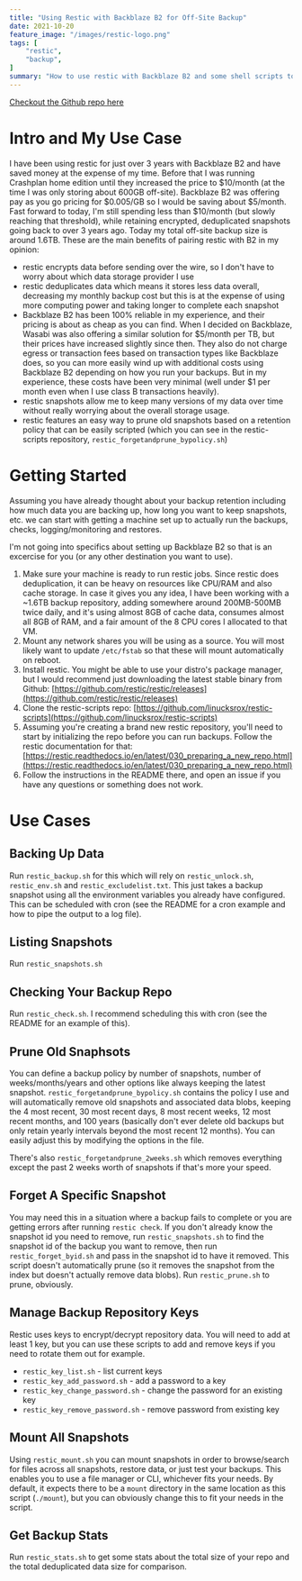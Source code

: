 ```yaml
---
title: "Using Restic with Backblaze B2 for Off-Site Backup"
date: 2021-10-20
feature_image: "/images/restic-logo.png"
tags: [
    "restic",
    "backup",
]
summary: "How to use restic with Backblaze B2 and some shell scripts to help with scheduling/automation/monitoring"
---
```


[Checkout the Github repo here](https://github.com/linucksrox/restic-scripts)

# Intro and My Use Case
I have been using restic for just over 3 years with Backblaze B2 and have saved money at the expense of my time. Before that I was running Crashplan home edition until they increased the price to $10/month (at the time I was only storing about 600GB off-site). Backblaze B2 was offering pay as you go pricing for $0.005/GB so I would be saving about $5/month. Fast forward to today, I'm still spending less than $10/month (but slowly reaching that threshold), while retaining encrypted, deduplicated snapshots going back to over 3 years ago. Today my total off-site backup size is around 1.6TB. These are the main benefits of pairing restic with B2 in my opinion:

- restic encrypts data before sending over the wire, so I don't have to worry about which data storage provider I use
- restic deduplicates data which means it stores less data overall, decreasing my monthly backup cost but this is at the expense of using more computing power and taking longer to complete each snapshot
- Backblaze B2 has been 100% reliable in my experience, and their pricing is about as cheap as you can find. When I decided on Backblaze, Wasabi was also offering a similar solution for $5/month per TB, but their prices have increased slightly since then. They also do not charge egress or transaction fees based on transaction types like Backblaze does, so you can more easily wind up with additional costs using Backblaze B2 depending on how you run your backups. But in my experience, these costs have been very minimal (well under $1 per month even when I use class B transactions heavily).
- restic snapshots allow me to keep many versions of my data over time without really worrying about the overall storage usage.
- restic features an easy way to prune old snapshots based on a retention policy that can be easily scripted (which you can see in the restic-scripts repository, `restic_forgetandprune_bypolicy.sh`)

# Getting Started
Assuming you have already thought about your backup retention including how much data you are backing up, how long you want to keep snapshots, etc. we can start with getting a machine set up to actually run the backups, checks, logging/monitoring and restores.

I'm not going into specifics about setting up Backblaze B2 so that is an excercise for you (or any other destination you want to use).

1. Make sure your machine is ready to run restic jobs. Since restic does deduplication, it can be heavy on resources like CPU/RAM and also cache storage. In case it gives you any idea, I have been working with a ~1.6TB backup repository, adding somewhere around 200MB-500MB twice daily, and it's using almost 8GB of cache data, consumes almost all 8GB of RAM, and a fair amount of the 8 CPU cores I allocated to that VM.
1. Mount any network shares you will be using as a source. You will most likely want to update `/etc/fstab` so that these will mount automatically on reboot.
1. Install restic. You might be able to use your distro's package manager, but I would recommend just downloading the latest stable binary from Github: [https://github.com/restic/restic/releases](https://github.com/restic/restic/releases)
1. Clone the restic-scripts repo: [https://github.com/linucksrox/restic-scripts](https://github.com/linucksrox/restic-scripts)
1. Assuming you're creating a brand new restic repository, you'll need to start by initializing the repo before you can run backups. Follow the restic documentation for that: [https://restic.readthedocs.io/en/latest/030_preparing_a_new_repo.html](https://restic.readthedocs.io/en/latest/030_preparing_a_new_repo.html)
1. Follow the instructions in the README there, and open an issue if you have any questions or something does not work.

# Use Cases
## Backing Up Data
Run `restic_backup.sh` for this which will rely on `restic_unlock.sh`, `restic_env.sh` and `restic_excludelist.txt`. This just takes a backup snapshot using all the environment variables you already have configured. This can be scheduled with cron (see the README for a cron example and how to pipe the output to a log file).

## Listing Snapshots
Run `restic_snapshots.sh`

## Checking Your Backup Repo
Run `restic_check.sh`. I recommend scheduling this with cron (see the README for an example of this).

## Prune Old Snaphsots
You can define a backup policy by number of snapshots, number of weeks/months/years and other options like always keeping the latest snapshot. `restic_forgetandprune_bypolicy.sh` contains the policy I use and will automatically remove old snapshots and associated data blobs, keeping the 4 most recent, 30 most recent days, 8 most recent weeks, 12 most recent months, and 100 years (basically don't ever delete old backups but only retain yearly intervals beyond the most recent 12 months). You can easily adjust this by modifying the options in the file.

There's also `restic_forgetandprune_2weeks.sh` which removes everything except the past 2 weeks worth of snapshots if that's more your speed.

## Forget A Specific Snapshot
You may need this in a situation where a backup fails to complete or you are getting errors after running `restic check`. If you don't already know the snapshot id you need to remove, run `restic_snapshots.sh` to find the snapshot id of the backup you want to remove, then run `restic_forget_byid.sh` and pass in the snapshot id to have it removed. This script doesn't automatically prune (so it removes the snapshot from the index but doesn't actually remove data blobs). Run `restic_prune.sh` to prune, obviously.

## Manage Backup Repository Keys
Restic uses keys to encrypt/decrypt repository data. You will need to add at least 1 key, but you can use these scripts to add and remove keys if you need to rotate them out for example.
- `restic_key_list.sh` - list current keys
- `restic_key_add_password.sh` - add a password to a key
- `restic_key_change_password.sh` - change the password for an existing key
- `restic_key_remove_password.sh` - remove password from existing key

## Mount All Snapshots
Using `restic_mount.sh` you can mount snapshots in order to browse/search for files across all snapshots, restore data, or just test your backups. This enables you to use a file manager or CLI, whichever fits your needs. By default, it expects there to be a `mount` directory in the same location as this script (`./mount`), but you can obviously change this to fit your needs in the script.

## Get Backup Stats
Run `restic_stats.sh` to get some stats about the total size of your repo and the total deduplicated data size for comparison.
